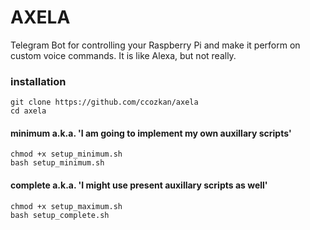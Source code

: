 
# AXELA

Telegram Bot for controlling your Raspberry Pi and make it perform on custom voice commands. It is like Alexa, but not really.


### installation

```
git clone https://github.com/ccozkan/axela
cd axela
```

#### minimum a.k.a. 'I am going to implement my own auxillary scripts'

```
chmod +x setup_minimum.sh
bash setup_minimum.sh
```


#### complete a.k.a. 'I might use present auxillary scripts as well'

```
chmod +x setup_maximum.sh
bash setup_complete.sh
```
